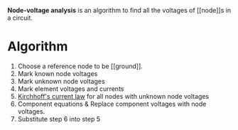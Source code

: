 **Node-voltage analysis** is an algorithm to find all the voltages of [[node]]s in a circuit.

# Algorithm

1. Choose a reference node to be [[ground]].
2. Mark known node voltages
3. Mark unknown node voltages
4. Mark element voltages and currents
5. [Kirchhoff's current law](./Kirchhoffs-circuit-laws#current-law) for all nodes with unknown node voltages
6. Component equations & Replace component voltages with node voltages.
7. Substitute step 6 into step 5